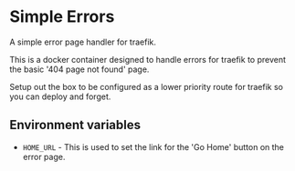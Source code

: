 # Simple Errors
A simple error page handler for traefik.

This is a docker container designed to handle errors for traefik to prevent the basic '404 page not found' page.

Setup out the box to be configured as a lower priority route for traefik so you can deploy and forget.

## Environment variables
- `HOME_URL` - This is used to set the link for the 'Go Home' button on the error page.
